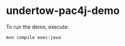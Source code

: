 undertow-pac4j-demo
===================

To run the demo, execute:
<pre><code>mvn compile exec:java</code></pre>
